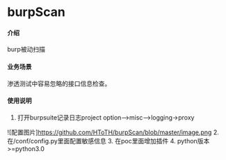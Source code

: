 # burpScan

#### 介绍
burp被动扫描

#### 业务场景
渗透测试中容易忽略的接口信息检查。


#### 使用说明

1. 打开burpsuite记录日志project option-->misc-->logging->proxy

![配置图片]https://github.com/HToTH/burpScan/blob/master/image.png
2. 在/conf/config.py里面配置敏感信息
3. 在poc里面增加插件
4. python版本>=python3.0
